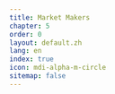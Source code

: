 ```yaml
---
title: Market Makers
chapter: 5
order: 0
layout: default.zh
lang: en
index: true
icon: mdi-alpha-m-circle
sitemap: false
---
```

